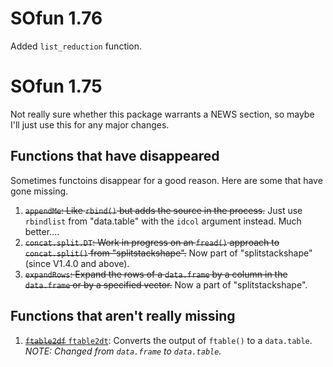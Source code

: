 # SOfun 1.76

Added `list_reduction` function.

# SOfun 1.75

Not really sure whether this package warrants a NEWS section, so maybe I'll just use this for any major changes.

## Functions that have disappeared

Sometimes functoins disappear for a good reason. Here are some that have gone missing.

1. <s>`appendMe`: Like `rbind()` but adds the source in the process.</s> Just use `rbindlist` from "data.table" with the `idcol` argument instead. Much better....
1. <s>`concat.split.DT`: Work in progress on an `fread()` approach to `concat.split()` from "splitstackshape".</s> Now part of "splitstackshape" (since V1.4.0 and above). 
1. <s>`expandRows`: Expand the rows of a `data.frame` by a column in the `data.frame` or by a specified vector.</s> Now a part of "splitstackshape".

## Functions that aren't really missing

1. [<s>`ftable2df`</s> `ftable2dt`](../reference/ftable2dt.html): Converts the output of `ftable()` to a `data.table`. *NOTE: Changed from `data.frame` to `data.table`.*